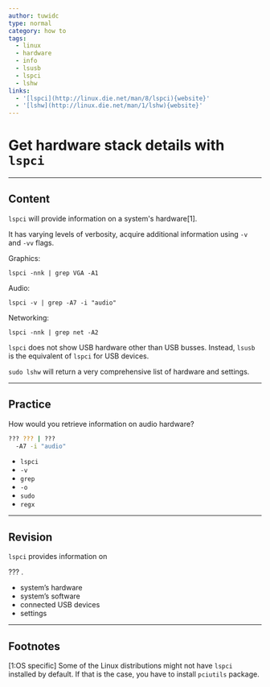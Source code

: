 ```yaml
---
author: tuwidc
type: normal
category: how to
tags:
  - linux
  - hardware
  - info
  - lsusb
  - lspci
  - lshw
links:
  - '[lspci](http://linux.die.net/man/8/lspci){website}'
  - '[lshw](http://linux.die.net/man/1/lshw){website}'
---
```


# Get hardware stack details with `lspci`


---

## Content

`lspci` will provide information on a system's hardware[1].

It has varying levels of verbosity, acquire additional information using `-v` and `-vv` flags.

Graphics:

```plain-text
lspci -nnk | grep VGA -A1
```

Audio:

```plain-text
lspci -v | grep -A7 -i "audio"
```

Networking:

```plain-text
lspci -nnk | grep net -A2
```

`lspci` does not show USB hardware other than USB busses. Instead, `lsusb` is the equivalent of `lspci` for USB devices. 

`sudo lshw` will return a very comprehensive list of hardware and settings.


---

## Practice

How would you retrieve information on audio hardware?

```bash
??? ??? | ??? 
  -A7 -i "audio"
```

- `lspci`
- `-v`
- `grep`
- `-o`
- `sudo`
- `regx`


---

## Revision

`lspci`  provides information on 

??? .

- system’s hardware
- system’s software
- connected USB devices
- settings


---

## Footnotes

[1:OS specific]
Some of the Linux distributions might not have `lspci` installed by default. If that is the case, you have to install `pciutils` package.
 
